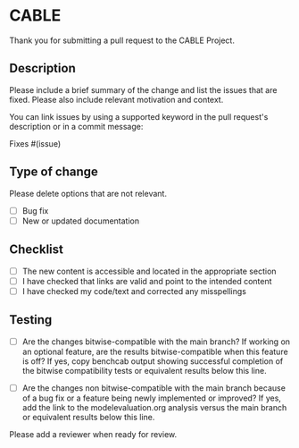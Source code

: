 # CABLE

Thank you for submitting a pull request to the CABLE Project.

## Description

Please include a brief summary of the change and list the issues that are fixed.
Please also include relevant motivation and context.

You can link issues by using a supported keyword in the pull request's description or in a commit message:

Fixes #(issue)

## Type of change

Please delete options that are not relevant.

- [ ] Bug fix
- [ ] New or updated documentation

## Checklist

- [ ] The new content is accessible and located in the appropriate section
- [ ] I have checked that links are valid and point to the intended content
- [ ] I have checked my code/text and corrected any misspellings

## Testing

- [ ] Are the changes bitwise-compatible with the main branch? If working on an optional feature, are the results bitwise-compatible when this feature is off? If yes, copy benchcab output showing successful completion of the bitwise compatibility tests or equivalent results below this line.

- [ ] Are the changes non bitwise-compatible with the main branch because of a bug fix or a feature being newly implemented or improved? If yes, add the link to the modelevaluation.org analysis versus the main branch or equivalent results below this line.

Please add a reviewer when ready for review.
